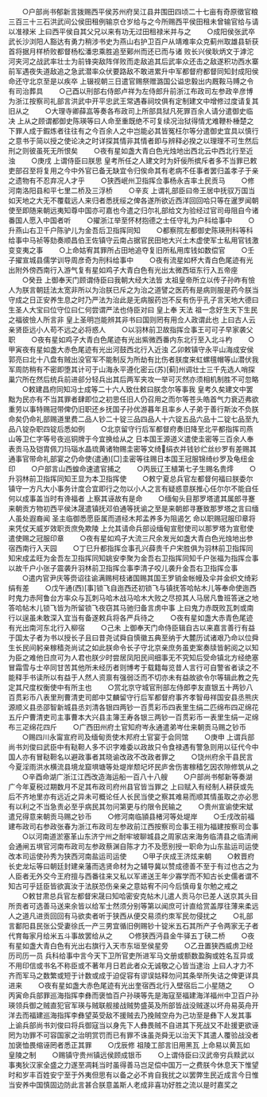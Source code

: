 <!-- { "loadSidebar": true } -->
　　○户部尚书郁新言拨赐西平侯苏州府吴江县井围田四顷二十七亩有奇原徵官粮三百三十三石洪武间公侯田租例输京仓岁给与之今所赐西平侯田租未曾输官给与请以准禄米  上曰西平侯自其父兄以来有功无过田租禄米并与之
　　○成阳侯张武卒武长沙浏阳人豁达有勇力稍涉书史为燕山右护卫百户从靖难率众克蓟州取雄县斩获首将据月样桥败都督杨松潘忠乘胜追至鄚州而还已而与诸  败长兴侯耿炳文于滹沱河夹河之战武率壮士为前锋突敌阵佯败而走敌追其后武率众还击之敌遂积功西水寨前军遇夜失道敌追之急武潜率众伏要路敌不敢进累升中军都督府都督同知封成阳侯命还守北京至是以疾卒  上辍视朝三日遣官赐祭赠潞国公谥忠毅出内厩鞍马赙之令有司治葬具
　　○己酉以刑部右侍郎卢祥为左侍郎升前浙江布政司左参政辛彦博为浙江按察司礼部言洪武中开平忠武王常遇春祠坟俱有定制建文中增修过度请复其旧从之
　　○大理寺卿薛嵓等奏各布政司上所部具狱凡死罪百余人请分遣御史临决  上从之顾谓都御史陈瑛等曰人命至重既绝不可复续况治狱得情尤难鞭朴棰楚之下罪人成于鍜炼者往往有之今百余人之中岂能必其皆冤枉尔等分遣御史宜具以慎行之意书于简以授之使论决之时详探其情非其情者即与辨释必揆之以理理不可生然后刑之则彼虽死无所恨矣
　　○夜有星如盏大青白色光烛地出西北云中西北行至近浊
　　○庚戌  上谓侍臣曰朕思  皇考所任之人建文时为奸佞所摈斥者多不当罪已敕吏部召至将复用之今中外官已备无缺宜令归俟命其有老病不任事者罢归盖孝子于亲之遗物有不忍弃况人才乎
　　○狭西岷州卫指挥佥事杨永吉率土民贡马
　　○修河南洛阳县和平七里二桥及三浮桥
　　○辛亥  上谓礼部臣曰帝王居中抚驭万国当如天地之大无不覆载远人来归者悉抚绥之俾各遂所欲近西洋回回哈只等在暹罗闻朝使至即随来朝远夷知尊中国亦可嘉也今遣之归尔礼部给文为验经过官司毋阻自今诸番国人愿入中国者听
　　○擢浙江举至怀材抱德之士任守礼为户科给事中
　　○升燕山右卫千户陈驴儿为金吾后卫指挥同知
　　○都察院左都御史陈瑛刑科等科给事中马祯等劾奏顺昌伯王佐镇守云南占据官民田地大兴土木虚使军士私用官钱激变变夷之事
　　○上命姑宥其罪所占田地追夺复旧所私用库钱如数偿官
　　○壬子擢宣城县儒学训导周彦奇为刑科给事中
　　○夜有流星如杯大青白色尾迹有光出附外傍西南行入游气复有星如鸡子大青白色有光出太微西垣东行入五帝座
　　○癸丑  上御奉天门顾谓侍臣曰我朝大经大法皆  太祖皇帝所立以传子孙昨有憸人为朕言朝廷法太宽非所以为治朕已斥之为治之道譬之医药有是病则服是药今朕当守成之日正安养生息之时乃严法为治此是无病服药岂不反有伤乎孔子言天地大德曰生圣人大宝曰位守位曰仁何尝谓严法也侍臣对曰  皇上奉  天法  祖一念好生天下生民之福彼憸人所言非  皇上圣明岂能辨其非书曰国则罔有用佥人政谓此也  上曰古人云亲贤臣远小人苟不远之必将惑人
　　○以羽林前卫故指挥佥事王可可子早家袭父职
　　○夜有星如鸡子大青白色尾迹有光出紫微西番内东北行至入北斗杓
　　○甲寅夜有星如盏大赤色尾迹有光出河鼓西北行入近浊  乙卯敕镇守永平山海成安侯郭亮曰北十八盘有贼出没官军不能制反为所劫有比伤者朕度来虹螺氊帽等山潜伏我军周防稍有不密即堕其计可于山海永平遵化密云(苏)[蓟]州调壮士三千先选人哨探巢穴所在然后统兵前进郤分轻兵出其后两军夹攻一举可灭然亦须相机制胜不可忽略
　　○敕建昌府同知冯士成等二十六人致仕敕曰朕念尔等事我  皇考久矣建文中罢黜为民亦有不当其罪者肆即位之初思任旧人仍召用之而尔等苍头皓首气力衰迈弗欲重劳以事特赐冠带俾仍旧职还乡抚国子孙优游暮年且率乡人子弟于善行斯汝不负朕命矣仍命礼部赐道里费二品人钞二十锭三品四品人十六锭五品六品十二锭七品至九品八锭杂职四锭后悉如例
　　○北京留守行后军都督府奏旧降至北平都指挥司燕山等卫仁字等号夜巡铜牌于今宜换给从之  日本国王源道义遣使圭密等三百余人奉表贡马及铠胄佩刀玛瑙水晶琉黄诸物赐圭密等文绮绢衣并钱钞纻丝纱罗有差赐其通事官带命礼部宴之仍命使(遣通)[□]圭密等往赐日本国王冠服锦绮纱罗及龟纽金印
　　○户部言山西蝗命速遣官捕之
　　○丙辰辽王植第七子生赐名贵燯
　　○升羽林前卫指挥同知王显为本卫指挥使
　　○敕宁夏总兵官左都督何福曰朕委尔镇守一方凡大小事务计度合宜即行之勿以小人之言有疑惑意朕推心任尔尔不能自任何以成事盖当时有谗福者  上察其诬故有是命
　　○缅甸头目那罗塔遣其属郎寻蹇来朝贡方物初西平侯沐晟遣镇抚邓伯通等抚谕之至是来朝郎寻蹇致那罗塔之言曰缅人虽处遐裔闻  圣主临御悉愿臣属而道经木邦孟养多为阻遏乞  命以职赐冠服印章将来凭仗天威岁效职贡庶免欺陵  上允其请命兵部设缅甸宣慰使司以那罗塔为宣慰使遣使赐之冠服印章
　　○夜有星如鸡子大流三尺余发光如盏大青白色光烛地出参宿西南行入天园
　　○丁巳升都指挥佥事孔兴薛贵千户宋胜俱为羽林前卫指挥同知宋成孟旺为金吾左卫指挥同知姚安李聚为金吾右卫指挥同知千户张福为指挥佥事以故千户小张子震袭升羽林前卫指挥佥事李清子咬儿袭升金吾右卫指挥佥事
　　○遣内官尹庆等赍诏往谕满赐柯枝诸国赐其国王罗销金帐幔及伞并金织文绮彩绢有差
　　○戊午通(西)[事]锁飞自迤西还初锁飞与镇抚答哈帖木儿等奉命使迤西时鬼力赤阿鲁台方率众与瓦刺马哈木战马哈木大败之尽掠其人马居凡鲁班答迷之地答哈帖木儿锁飞皆为所留锁飞夜窃其马驰归备言虏中事  上曰鬼力赤既败瓦刺或南行以逞虽未敢深入宜当有备遂敕兵将各严兵待之
　　○夜有星如盏大赤青色尾迹有光出南河东北行入柳宿
　　○己未  上御奉天门命侍臣辑自古以来嘉言善行有益于国太子者为书以授长子且曰昔尧试舜自慎徽五典至纳于大麓历试诸艰乃命以位舜生长民间躬亲稼穑尧尚试之如此朕命令长子守北京亲庶务虽吏案奏牍皆躬阅之以知为臣之难他日庶可为人君也朕少时尝居凤阳民间细事无不究知后受命镇北方经绝塞冒霜雪与士卒同甘苦其他所未经历者则博考于载籍每览昔人言行可自警省者读之不能释手书读所以有益于人然人资禀有强弱泛而不切亦未有益故欲令尔等辑此教之先定其尺度权衡使中有所主也
　　○赏北京守城官刑部左侍郎李友直银五十两钞八百贯彩币八表里刑曹清吏司郎中艾麟留守行后军都督府事齐孝智毋祥国安县丞熊庆源顺义县丞邵智新城县丞刘清各银四两钞一百贯彩币四表里生绢二匹绵布四疋绵花五斤户曹清吏司主事曹本大兴县主簿王寿各银三两钞一百贯彩币一表里生绢一疋绵布三疋绵花四斤
　　○广西田州府土官知府岑永通遣弟岑仕来朝贡马赐之钞币
　　○赐四川永甯宣府司及缅甸贡使木邦府土官宴于会同馆
　　○庚申  上谓兵部尚书刘俊曰武臣中有鞑靼人多不识字难委以政故只令食禄遇有警急则用以征代今中国人亦有冒鞑靼名以避政事者其晓谕改政不改政者罪之
　　○饶州府余干县民言今夏淫雨洪水横流县境龙窟埧塘等处堤岸颓圮坏民庐舍伤害稼穑乞因农隙修筑从之
　　○辛酉命湖广浙江江西改造海运船一百八十八艘
　　○户部尚书郁新等奏湖广今年夏税过期数月不足其布政司府州县官皆当罪之  上曰赋入有经制人耕获或先后不齐地里亦有远近之异未可概论任人长民当使之察其难易而顺其情虽取之亦必思有以利之不当急责必至乎病民其勿问第更与约限令民输之
　　○贵州宣谕使宋斌遣兄得意来朝贡马赐之钞币
　　○修河南临頴县楮河等处堤岸
　　○壬戌改前福建布政司右参政张春为浙江布政司左参政前江西按察司佥事王祤为福建按察司佥事
　　○以河南道淤塞革山东济宁州之耐牢坡聊城县之周家店来海务临清县之临清闸会通闸五埧官河南布政司左参政蔡渊自陈才力不及愿别授一职命为山东盐运司运使改本司运使孙秀为狭西河南盐运司运使
　　○甲子庆成王济炫来朝
　　○敕晋府长史龙坛等曰朝廷封建亲藩而选贤命材为之辅导冀以赞成德善不至于有过也古之为人臣者无外交今王府擅与西番往来又私以军递送王年少寡学而不知古长史儒者谓不知古可乎廷臣皆欲寘汝于法朕恐伤亲亲之意姑宥不问今后慎毋复尔勉之戒之
　　○敕甘肃总兵官左都督宋晟曰知哈密安克帖木儿遣人贡马尔已差人送京其头目所贡者可选善马送来余皆以给军士然须分别等第以闻庶可计直给赏盖厚往薄来柔远人之道凡进贡回回有马欲卖者听于狭西从便交易须约朿军民勿侵扰之
　　○礼部言鄱阳县民张公受妻徐氏一产三男宜循旧例赐钞十锭米五石其所产子令两家无子者代育每家月给米五斗事故罢给从之
　　○修狭西沔县金牛驿五丁硖二桥
　　○夜有星如盏大青白色有光出右旗行入天市东垣至侯星旁
　　○乙丑置狭西威虏卫经历司历一员  兵科给事中言今天下卫所官吏所进军马文册或额数盈胸或姓名互异或不用印信或书名不称臣或不著年月日若此者众无诚敬之心皆当逮治  上曰人才力不齐而军马之数繁或短于计数或成于迫促容有谬误姑释勿问其条举所失诘之俾更详具进来
　　○夜有星如盏大赤色尾迹有光出奎宿西北行入壁宿后二小星随之
　　○丙寅命兵部罪巡海指挥李彝而褒恤百户孙瑛等先是海寇至福建海洋福州中卫百户孙瑛领兵御之贼直犯官军瑛与贼联舰接战贼势盛英及所部皆战没贼遂以坏舟易英舟开洋去而福建巡海指挥李彝望英受敌不援贼去乃挽贼空舟为己功至是彝下人发其事  上谕兵部尚书刘俊曰将兵御寇当以身先下人彝畏贼不自进其下死战又不赴援更欲诬罔为功罪不可容国家之治明赏罚而已有罪不诛虽尧舜无以治天下其遣人覆验战没者加褒恤畏缩诬罔者悉正其罪
　　○戊辰修  祖陵工部言旧用黑瓦  上命易以黄瓦如  皇陵之制
　　○赐镇守贵州镇远侯顾成银币
　　○上谓侍臣曰汉武帝穷兵黩武以事夷狄汉家全盛之力遂至凋耗当时虽得善马岂足偿中国万一之费朕今休息天下惟望时和岁丰百姓安宁至于外夷但思有以备之必不肯自我扰之以罢弊生民近成言今日惟当安养中国慎固边防此言甚合朕意盖斯人老成非喜功好胜之流以是时嘉奖之
